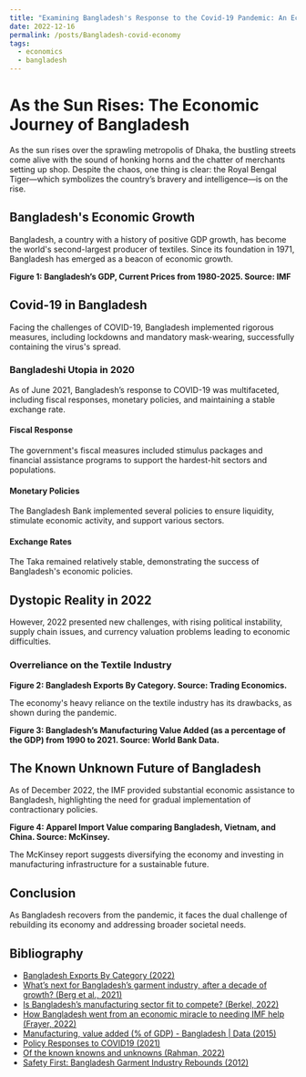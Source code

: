 ```yaml
---
title: "Examining Bangladesh's Response to the Covid-19 Pandemic: An Economic Miracle an Unrealistic Mirage?"
date: 2022-12-16
permalink: /posts/Bangladesh-covid-economy
tags:
  - economics
  - bangladesh
---
```


# As the Sun Rises: The Economic Journey of Bangladesh

As the sun rises over the sprawling metropolis of Dhaka, the bustling streets come alive with the sound of honking horns and the chatter of merchants setting up shop. Despite the chaos, one thing is clear: the Royal Bengal Tiger—which symbolizes the country’s bravery and intelligence—is on the rise.

## Bangladesh's Economic Growth

Bangladesh, a country with a history of positive GDP growth, has become the world's second-largest producer of textiles. Since its foundation in 1971, Bangladesh has emerged as a beacon of economic growth.

**Figure 1: Bangladesh’s GDP, Current Prices from 1980-2025. Source: IMF**

## Covid-19 in Bangladesh

Facing the challenges of COVID-19, Bangladesh implemented rigorous measures, including lockdowns and mandatory mask-wearing, successfully containing the virus's spread.

### Bangladeshi Utopia in 2020

As of June 2021, Bangladesh’s response to COVID-19 was multifaceted, including fiscal responses, monetary policies, and maintaining a stable exchange rate.

#### Fiscal Response

The government's fiscal measures included stimulus packages and financial assistance programs to support the hardest-hit sectors and populations.

#### Monetary Policies

The Bangladesh Bank implemented several policies to ensure liquidity, stimulate economic activity, and support various sectors.

#### Exchange Rates

The Taka remained relatively stable, demonstrating the success of Bangladesh's economic policies.

## Dystopic Reality in 2022

However, 2022 presented new challenges, with rising political instability, supply chain issues, and currency valuation problems leading to economic difficulties.

### Overreliance on the Textile Industry

**Figure 2: Bangladesh Exports By Category. Source: Trading Economics.**

The economy's heavy reliance on the textile industry has its drawbacks, as shown during the pandemic.

**Figure 3: Bangladesh’s Manufacturing Value Added (as a percentage of the GDP) from 1990 to 2021. Source: World Bank Data.**

## The Known Unknown Future of Bangladesh

As of December 2022, the IMF provided substantial economic assistance to Bangladesh, highlighting the need for gradual implementation of contractionary policies.

**Figure 4: Apparel Import Value comparing Bangladesh, Vietnam, and China. Source: McKinsey.**

The McKinsey report suggests diversifying the economy and investing in manufacturing infrastructure for a sustainable future.

## Conclusion

As Bangladesh recovers from the pandemic, it faces the dual challenge of rebuilding its economy and addressing broader societal needs.

## Bibliography

- [Bangladesh Exports By Category (2022)](https://tradingeconomics.com/bangladesh/exports-by-category)
- [What’s next for Bangladesh’s garment industry, after a decade of growth? (Berg et al., 2021)](https://www.mckinsey.com/industries/retail/our-insights/whats-next-for-bangladeshs-garment-industry-after-a-decade-of-growth)
- [Is Bangladesh’s manufacturing sector fit to compete? (Berkel, 2022)](https://www.dhakatribune.com/business/2022/10/11/is-bangladeshs-manufacturing-sector-fit-to-compete)
- [How Bangladesh went from an economic miracle to needing IMF help (Frayer, 2022)](https://www.npr.org/2022/11/09/1134543648/bangladesh-economy-imf-loan)
- [Manufacturing, value added (% of GDP) - Bangladesh | Data (2015)](https://data.worldbank.org/indicator/NV.IND.MANF.ZS?locations=BD)
- [Policy Responses to COVID19 (2021)](https://www.imf.org/en/Topics/imf-and-covid19/Policy-Responses-to-COVID-19#B)
- [Of the known knowns and unknowns (Rahman, 2022)](https://www.tbsnews.net/features/panorama/known-knowns-and-unknowns-549322)
- [Safety First: Bangladesh Garment Industry Rebounds (2012)](https://www.ifc.org/wps/wcm/connect/news_ext_content/ifc_external_corporate_site/news+and+events/news/insights/bangladesh-garment-industry)

